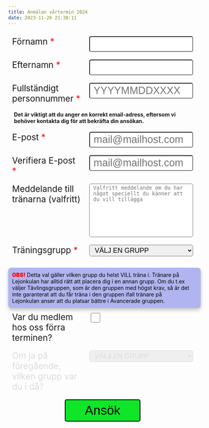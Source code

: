 ```yaml
---
title: Anmälan vårtermin 2024
date: 2023-11-26 21:38:11
---
```


<script defer>
const endpoint = 'http://sti-starcraft.org:3000/graphql';
var members;

const validateEmail = email => {
  const regex = /[^\s@]+@[^\s@]+\.[^\s@]+/;
  return !!(email.match(regex) && email.match(regex).length === 1 && email.match(regex)[0] === email);
}

const validateSSN = ssn => {
  const allowedSSNRegexPatterns = [
    /[0-9]{10,10}/g, // YYMMDDXXXX
    /[0-9]{12,12}/g, // YYYYMMDDXXXX
    /[0-9]{8,8}-[0-9]{4,4}/g, // YYYYMMDD-XXXX
    /[0-9]{6,6}-[0-9]{4,4}/g // YYMMDD-XXXX
  ];
  return allowedSSNRegexPatterns.some(regex =>
    ssn.match(regex) &&
    ssn.match(regex).length === 1 &&
    ssn.match(regex)[0] === ssn
  );
}

function submitMember(firstName, lastName, ssn, email, trainingGroup, memberLastTerm = 0, lastTermTrainingGroup = '', message = '') {
    message = message.replaceAll('\n', ' ');

    const query =
    `mutation {
      addMember(
        firstName:"${firstName}"
        lastName:"${lastName}"
        ssn:"${ssn}"
        message:"${message}"
        email:"${email}"
        trainingGroup:"${trainingGroup}"
        memberLastTerm:${memberLastTerm}
        lastTermTrainingGroup:"${lastTermTrainingGroup}"
      ) {
        id
        firstName
        lastName
        ssn
        email
        message
        trainingGroup
        memberLastTerm
        lastTermTrainingGroup
      }
    }`;
  return fetch(endpoint, {
    method: 'POST',
    headers: {
      'Content-Type': 'application/json',
      'Accept': 'application/json',
    },
    body: JSON.stringify({ query })
  }).then(r => r.json()).then(resp => {
    if (resp && resp.data && resp.data.addMember && resp.data.addMember.firstName && resp.data.addMember.lastName) {
      // Success
      document.getElementById('successBox').style.display = 'block';
      document.getElementById('signupForm').style.display = 'none';
    } else {
      document.getElementById('failBox').style.display = 'block';
      document.getElementById('signupForm').style.display = 'none';
      document.querySelector('#failBox p').innerHTML = JSON.stringify(resp, null, 4);
      console.error(resp);
    }
    window.scrollTo(0,0);
  }).catch(err => {
    document.getElementById('failBox').style.display = 'block';
    document.getElementById('signupForm').style.display = 'none';
    document.querySelector('#failBox p').innerHTML = JSON.stringify(err, null, 4);
    window.scrollTo(0,0);
    console.error(err);
  });
}

function fetchAllSubmissions() {
    var query = `query {
    members {
      id
      firstName
      lastName
      ssn
      trainingGroup
      submissionDate
    }
  }`;
  fetch(endpoint, {
    method: 'POST',
    headers: {
      'Content-Type': 'application/json',
      'Accept': 'application/json',
    },
    body: JSON.stringify({
      query
    })
  }).then(r => r.json()).then(resp => {
    console.log('data returned:', resp);
    members = resp.data.members;

    /* const nyborjare_count = members.filter(x => x.trainingGroup === 'Nybörjargruppen').length;
    const fortsattare_count = members.filter(x => x.trainingGroup === 'Fortsättargruppen').length;
    const avancerade_count = members.filter(x => x.trainingGroup === 'AvanceradeGruppen').length;
    const tavling_count = members.filter(x => x.trainingGroup === 'Tävlingsgruppen').length;
    const morgon_count = members.filter(x => x.trainingGroup === 'MorgonFörmiddag').length;

    document.querySelector('#trainingGroup option:nth-child(2)').innerText += ` (${nyborjare_count} anmälda)`;
    document.querySelector('#trainingGroup option:nth-child(3)').innerText += ` (${fortsattare_count} anmälda)`;
    document.querySelector('#trainingGroup option:nth-child(4)').innerText += ` (${avancerade_count} anmälda)`;
    document.querySelector('#trainingGroup option:nth-child(5)').innerText += ` (${tavling_count} anmälda)`;
    document.querySelector('#trainingGroup option:nth-child(6)').innerText += ` (${morgon_count} anmälda)`; */
  }).catch(console.error);
}

function setListeners() {
  // VALIDATE EMAIL
  [...document.querySelectorAll('#mail1, #mail2')].forEach(x => {
    console.log(x)
    x.addEventListener('change', ev => {
      const email1 = document.getElementById('mail1').value;
      const email2 = document.getElementById('mail2').value;
      if (email1 !== email2) {
        document.getElementById('emailErrorMessage').style.display = 'block';
        document.querySelector('#emailErrorMessage div').innerText = 'Mail-adresserna stämmer inte överens med varandra';
        document.getElementById('mail1').style.backgroundColor = '#ffd8d8';
        document.getElementById('mail2').style.backgroundColor = '#ffd8d8';
      } else {
        document.getElementById('emailErrorMessage').style.display = 'none';
        document.getElementById('mail1').style.backgroundColor = 'white';
        document.getElementById('mail2').style.backgroundColor = 'white';
      }
    })
  });
  document.getElementById('trainingGroup').addEventListener('change', ev => {
    if (document.getElementById('trainingGroup').value !== 'none') {
      document.getElementById('trainingGroupDescription').style.display = 'block';

      /* <option value="Nybörjargruppen">Nybörjargruppen</option>
      <option value="Fortsättargruppen">Fortsättargruppen</option>
      <option value="AvanceradeGruppen">Avancerade gruppen</option>
      <option value="Tävlingsgruppen">Tävlingsgruppen</option>
      <option value="MorgonFörmiddag">Endast morgon/förmiddag</option> */

      if (document.getElementById('trainingGroup').value === 'Nybörjargruppen') {
        document.querySelector('#trainingGroupDescription div').innerHTML =
        `<strong>NYBÖRJARGRUPPEN:</strong> Ingen tidigare erfarenhet krävs. Här lär man sig thaiboxning från grunden, steg för steg, av våra duktiga instruktörer. Det spelar ingen roll vilken form du är i, alla är välkomna att komma och lära sig muay thai hos oss! <strong>Som nybörjare får du provträna gratis första veckan innan du bestämmer dig ifall du vill fortsätta eller inte.</strong>`;
      } else if (document.getElementById('trainingGroup').value === 'Fortsättargruppen') {
        document.querySelector('#trainingGroupDescription div').innerHTML =
        `<strong>FORTSÄTTARGRUPPEN:</strong> För den som har lite erfarenhet men fortfarande är ganska ny inom sporten. Minst 1-2 terminers erfarenhet av thaiboxning. Den naturliga fortsättningen för den som redan tränat i nybörjargruppen.`;
      } else if (document.getElementById('trainingGroup').value === 'AvanceradeGruppen') {
        document.querySelector('#trainingGroupDescription div').innerHTML =
        `<strong>AVANCERADE GRUPPEN:</strong> För dig som är erfaren av thaiboxning och klarar av att hålla en avancerad nivå. Du ska behärska alla thaiboxningstekniker och vara bekväm med sparringmoment och hård träning.`;
      } else if (document.getElementById('trainingGroup').value === 'Tävlingsgruppen') {
        document.querySelector('#trainingGroupDescription div').innerHTML =
        `<strong>TÄVLINGSGRUPPEN:</strong> I tävlingsgruppen tävlar man. Det är hårda krav på medlemmar i denna gruppen. Du måste få godkänt av en tränare för att få träna i denna gruppen, för att säkerställa att du är redo. Du har mycket hög närvaro på klubben och tar stort eget ansvar för din utveckling & din fysik. Vid undermålig prestation får du byta grupp - det är ingen lek i denna grupp.`;
      } else if (document.getElementById('trainingGroup').value === 'MorgonFörmiddag') {
        document.querySelector('#trainingGroupDescription div').innerHTML =
        `<strong>MORGON/FÖRMIDDAGS-GRUPPEN:</strong> Detta är ett alternativ för dig som kan tänka dig att ENDAST träna på morgonen/förmiddagen, INTE standardpassen som är på kvällar/eftermiddag. Se schemat. Notera att dessa pass är fripass och inte ledda av instruktörer. Du som väljer detta får betala en reducerad terminsavgift.`;
      } else {
        document.getElementById('trainingGroupDescription').style.display = 'none';
      }
    } else {
      document.getElementById('trainingGroupDescription').style.display = 'none';
    }
  });
  document.getElementById('memberLastTerm').addEventListener('change', ev => {
    let checked = document.getElementById('memberLastTerm').checked;
    if (checked) {
      document.getElementById('lastTermMembership').classList.remove('disabled');
    } else {
      document.querySelector('#lastTermMembership select').value = 'none';
      document.getElementById('lastTermMembership').classList.add('disabled');
    }
  });
  // SUBMIT BUTTON
  document.getElementById('submitButton').addEventListener('click', ev => {
    let message = '';
    let errorFound = false;

    if (!document.getElementById('firstName').value) {
      message += 'Förnamn saknas\n';
      errorFound = true;
    }
    if (!document.getElementById('lastName').value) {
      message += 'Efternamn saknas\n';
      errorFound = true;
    }
    if (!document.getElementById('ssn').value) {
      message += 'Personnummer saknas\n';
      errorFound = true;
    } else if (!validateSSN(document.getElementById('ssn').value)) {
      message += 'Personnummer har felaktigt format\n';
      errorFound = true;
    }
    if (!document.getElementById('mail1').value || !document.getElementById('mail2').value) {
      message += 'E-post saknas\n';
      errorFound = true;
    } else if (document.getElementById('mail1').value !== document.getElementById('mail2').value) {
      message += 'E-post-adresserna stämmer inte överens med varandra\n';
      errorFound = true;
    } else if (!validateEmail(document.getElementById('mail1').value)) {
      message += 'Email-adressen har ett felaktigt format\n';
      errorFound = true;
    }
    if (!document.getElementById('trainingGroup').value || document.getElementById('trainingGroup').value === 'none') {
      message += 'Träningsgrupp saknas\n';
      errorFound = true;
    }
    if (document.getElementById('memberLastTerm').checked) {
      if (!document.getElementById('trainingGroup2').value || document.getElementById('trainingGroup2').value === 'none') {
        message += 'Träningsgrupp förra terminen saknas\n';
        errorFound = true;
      }
    }

    if (errorFound) {
      document.getElementById('mainErrorMessage').style.display = 'block';
      document.querySelector('#mainErrorMessage div').innerText = message;
    } else {
      // Submit

      document.getElementById('submitButton').setAttribute('disabled', '');

      document.getElementById('mainErrorMessage').style.display = 'none';
      document.querySelector('#mainErrorMessage div').innerText = '';
      submitMember(
        document.getElementById('firstName').value,
        document.getElementById('lastName').value,
        document.getElementById('ssn').value,
        document.getElementById('mail1').value,
        document.getElementById('trainingGroup').value,
        document.getElementById('memberLastTerm').checked ? 1 : 0,
        document.getElementById('trainingGroup2').value === 'none' ? '': document.getElementById('trainingGroup2').value,
        document.getElementById('memberMessage').value
      ).then(() => {
        document.getElementById('submitButton').removeAttribute('disabled');
      })
    }
  });
}

document.addEventListener("DOMContentLoaded", function(){
  fetchAllSubmissions();
  setListeners();
});

</script>

<style>
    #signup {
        width: 100%;
        margin-top: 15px;
    }
    #signup .signup__row {
        display: flex;
        flex-direction: row;
        flex-wrap: nowrap;
        align-items: flex-start;
        align-content: center;
        justify-content: center;
    }
    #signup .signup__row.info, #signup .signup__row.error {
      display: block;
      border-radius: 8px;
      box-shadow: 0 5px 10px #0000003d;
      color: black;
    }
    #signup .signup__row.disabled {
      pointer-events: none;
      user-select: none;
      color: gainsboro;
    }
    #signup .signup__row.disabled select {
      border-color: gainsboro;
      color: gainsboro;
    }
    #signup .signup__row.info {
      background: #b0b5ef;
    }
    #signup .signup__row.error {
      background: #ffd8d8;
    }
    #signup .signup__row .signup__column {
        padding: 10px;
    }
    #signup span.mandatory {
        color: red;
    }
    #signup span.mandatory:before {
        content: '*'
    }
    #signup .signup__row .signup__column:first-child {
        font-size: 1.6em;
        width: 40%;
    }
    #signup .signup__row .signup__column:last-child {
        font-size: 1.6em;
        width: 60%;
        padding-right: 20px;
    }
    #signup .signup__row .signup__column.double.center {
        text-align: center;
    }
    #signup .signup__row .signup__column.double {
      width: calc(100% - 40px);
    }
    #signup .signup__row .signup__column input[type=text] {
        font-size: 1.2em;
        width: 100%;
        border-radius: 5px;
        padding: 3px 10px;
    }
    #signup .signup__row .signup__column textarea {
        font-size: 0.6em;
        width: 100%;
        height: 140px;
        border-radius: 5px;
        padding: 3px 10px;
        resize: none;
    }
    #signup .signup__row .signup__column select {
        width: 100%;
        border-radius: 5px;
        padding: 3px 10px;
        font-size: 0.8em;
    }
    #signup .signup__row .signup__column input[type=checkbox] {
        width: 25px;
        height: 25px;
    }
    #signup #submitButton {
        font-size: 1.5em;
        padding: 8px 50px;
        outline: none;
        border: 2px solid black;
        border-radius: 5px;
        outline: none;
        background-color: #0fe628;
        cursor: pointer;
    }
    #signup #submitButton:hover {
        background-color: #98ffa4;
    }
    #signup #submitButton {
        font-size: 1.5em;
        padding: 8px 50px;
        outline: none;
        border: 2px solid black;
        border-radius: 5px;
        outline: none;
        background-color: #0fe628;
        cursor: pointer;
    }
    #successBox, #failBox {
      text-align: center;
    }
    #successBox h3 {
      font-size: 2em;
    }
    #successBox p {
      font-size: 1.3em;
    }
    #successBox #checkboxContainer {
      text-align: center;
    }
    #successBox #checkboxContainer svg {
      width: 250px;
      height: 250px;
      fill: #3bce3b;
      border: 10px solid #3bce3b;
      border-radius: 50%;
      padding: 20px;
      filter: drop-shadow(2px 4px 6px gainsboro);
    }
</style>

<div id="successBox" style="display: none;">
  <div id="checkboxContainer">
    <svg xmlns="http://www.w3.org/2000/svg" width="24" height="24" viewBox="0 0 24 24"><path d="M20.285 2l-11.285 11.567-5.286-5.011-3.714 3.716 9 8.728 15-15.285z"/></svg>
  </div>
  <h3>
    Tack för din anmälan!
  </h3>
  <p>
    Du är härmed anmäld och bör ha fått ett automatiskt bekräftelse-mail till epost-adressen du angav. Vänligen anmäl dig inte mer gång än en.
  </p>
</div>
<div id="failBox" style="display: none;">
  <h3>
    Något gick fel med din anmälan
  </h3>
  <p></p>
</div>

<form action="javascript:void(0);" id="signupForm">
    <div id="signup">
        <div class="signup__row">
            <div class="signup__column">
                Förnamn <span class="mandatory"></span>
            </div>
            <div class="signup__column">
                <input type="text" id="firstName" maxlength="55" />
            </div>
        </div>
        <div class="signup__row">
            <div class="signup__column">
                Efternamn <span class="mandatory"></span>
            </div>
            <div class="signup__column">
                <input type="text" id="lastName" maxlength="55" />
            </div>
        </div>
        <div class="signup__row">
            <div class="signup__column">
                Fullständigt personnummer <span class="mandatory"></span>
            </div>
            <div class="signup__column">
                <input type="text" id="ssn" maxlength="55" placeholder="YYYYMMDDXXXX" />
            </div>
        </div>
        <div class="signup__row">
            <div class="signup__column double" style="font-size: 1em">
                <strong>Det är viktigt att du anger en korrekt email-adress, eftersom vi behöver kontakta dig för att bekräfta din ansökan.</strong>
            </div>
        </div>
        <div class="signup__row">
            <div class="signup__column">
                E-post <span class="mandatory"></span>
            </div>
            <div class="signup__column">
                <input type="text" id="mail1" maxlength="55" placeholder="mail@mailhost.com" />
            </div>
        </div>
        <div class="signup__row">
            <div class="signup__column">
                Verifiera E-post <span class="mandatory"></span>
            </div>
            <div class="signup__column">
                <input type="text" id="mail2" maxlength="55" placeholder="mail@mailhost.com" />
            </div>
        </div>
        <div class="signup__row error" style="display: none;" id="emailErrorMessage">
            <div class="signup__column double" style="font-size: 1em">
            </div>
        </div>
        <div class="signup__row">
            <div class="signup__column">
                Meddelande till tränarna (valfritt)
            </div>
            <div class="signup__column">
                <textarea id="memberMessage" maxlength="450" placeholder="Valfritt meddelande om du har något speciellt du känner att du vill tillägga"></textarea>
            </div>
        </div>
        <div class="signup__row">
            <div class="signup__column">
                Träningsgrupp <span class="mandatory"></span>
            </div>
            <div class="signup__column">
                <select id="trainingGroup">
                    <option value="none">VÄLJ EN GRUPP</option>
                    <option value="Nybörjargruppen">Nybörjargruppen</option>
                    <option value="Fortsättargruppen">Fortsättargruppen</option>
                    <option value="AvanceradeGruppen">Avancerade gruppen</option>
                    <option value="Tävlingsgruppen">Tävlingsgruppen</option>
                    <option value="MorgonFörmiddag">Endast morgon/förmiddag</option>
                </select>
            </div>
        </div>
        <div class="signup__row">
            <div class="signup__column double" style="font-size: 1em" id="chosenGroupInfo"></div>
        </div>
        <div class="signup__row info" id="trainingGroupDescription" style="display: none; margin-bottom: 10px;">
            <div class="signup__column double" style="font-size: 1em"></div>
        </div>
        <div class="signup__row info">
            <div class="signup__column double" style="font-size: 1em">
                <span style="font-weight: 900; color: red;">OBS!</span> Detta val gäller vilken grupp du helst VILL träna i. Tränare på Lejonkulan har alltid rätt att placera dig i en annan grupp. Om du t.ex väljer Tävlingsgruppen, som är den gruppen med högst krav, så är det inte garanterat att du får träna i den gruppen ifall tränare på Lejonkulan anser att du platsar bättre i Avancerade gruppen.
            </div>
        </div>
        <div class="signup__row">
            <div class="signup__column">
                Var du medlem hos oss förra terminen?
            </div>
            <div class="signup__column">
                <input type="checkbox" id="memberLastTerm" />
            </div>
        </div>
        <div class="signup__row disabled" id="lastTermMembership">
            <div class="signup__column">
                Om ja på föregående, vilken grupp var du i då?
            </div>
            <div class="signup__column">
                <select id="trainingGroup2">
                    <option value="none">VÄLJ EN GRUPP</option>
                    <option value="Nybörjargruppen">Nybörjargruppen</option>
                    <option value="Fortsättargruppen">Fortsättargruppen</option>
                    <option value="AvanceradeGruppen">Avancerade gruppen</option>
                    <option value="Tävlingsgruppen">Tävlingsgruppen</option>
                    <option value="MorgonFörmiddag">Endast morgon/förmiddag</option>
                </select>
            </div>
        </div>
        <div class="signup__row error" style="display: none;" id="mainErrorMessage">
            <div class="signup__column double" style="font-size: 1em">
            </div>
        </div>
        <div class="signup__row">
            <div class="signup__column double center">
                <button id="submitButton">
                    Ansök
                </button>
            </div>
        </div>
    </div>
</form>
